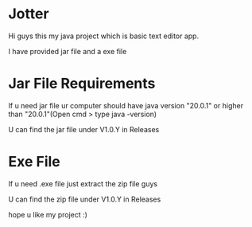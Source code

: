 # Jotter
Hi guys this my java project which is basic text editor app.

I have provided jar file and a exe file 

# Jar File Requirements 
If u need jar file ur computer should have java version "20.0.1" or higher than "20.0.1"(Open cmd > type java -version)

U can find the jar file under V1.0.Y in Releases

# Exe File
If u need .exe file just extract the zip file guys

U can find the zip file under V1.0.Y in Releases

hope u like my project :)

